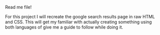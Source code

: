 Read me file!

For this project I will recreate the google search results page in raw HTML and CSS. This will get my familiar with actually creating something using both languages of give me a guide to follow while doing it.